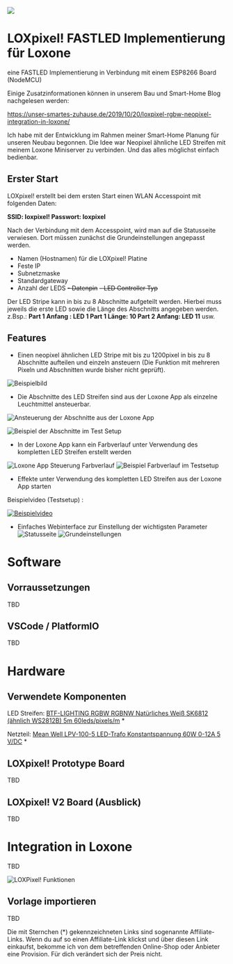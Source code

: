 
![](https://unser-smartes-zuhause.de/wp-content/uploads/2019/11/logo.png)
# LOXpixel!  FASTLED Implementierung für Loxone

eine FASTLED Implementierung in Verbindung mit einem ESP8266 Board (NodeMCU)

Einige Zusatzinformationen können in unserem Bau und Smart-Home Blog nachgelesen werden:

https://unser-smartes-zuhause.de/2019/10/20/loxpixel-rgbw-neopixel-integration-in-loxone/

Ich habe mit der Entwicklung im Rahmen meiner Smart-Home Planung für unseren Neubau begonnen. Die Idee war Neopixel ähnliche LED Streifen mit meinem Loxone Miniserver zu verbinden. Und das alles möglichst einfach bedienbar.
## Erster Start
LOXpixel! erstellt bei dem ersten Start einen WLAN Accesspoint mit folgenden Daten:

**SSID: loxpixel!
Passwort: loxpixel**

Nach der Verbindung mit dem Accesspoint, wird man auf die Statusseite verwiesen. Dort müssen zunächst die Grundeinstellungen angepasst werden.

 - Namen (Hostnamen) für die LOXpixel! Platine
 - Feste IP 
 - Subnetzmaske
 - Standardgateway
 - Anzahl der LEDS
 ~~- Datenpin~~
 ~~- LED Controller Typ~~

Der LED Stripe kann in bis zu 8 Abschnitte aufgeteilt werden. Hierbei muss jeweils die erste LED sowie die Länge des Abschnitts angegeben werden.
z.Bsp.:
**Part 1 Anfang :  LED 1
Part 1 Länge:  10
Part 2 Anfang: LED 11**
usw.
## Features
 - Einen neopixel ähnlichen LED Stripe mit bis zu 1200pixel in bis zu 8 Abschnitte aufteilen und einzeln ansteuern (Die Funktion mit mehreren Pixeln und Abschnitten wurde bisher nicht geprüft). 
 
![Beispielbild](https://i2.wp.com/unser-smartes-zuhause.de/wp-content/uploads/2019/10/2019-10-19-13_19_33-Window.png?w=827&ssl=1)
 
 - Die Abschnitte des LED Streifen sind aus der Loxone App als einzelne Leuchtmittel ansteuerbar.
 
![Ansteuerung der Abschnitte aus der Loxone App](https://unser-smartes-zuhause.de/wp-content/uploads/2019/11/Screenshot_2019-11-02-22-30-11-027_com.loxone.kerberos_Easy-Resize.com_.jpg)

![Beispiel der Abschnitte im Test Setup](https://unser-smartes-zuhause.de/wp-content/uploads/2019/11/IMG_20191102_223022_1_Easy-Resize.com_.jpg)

- In der Loxone App kann ein Farbverlauf unter Verwendung des kompletten LED Streifen erstellt werden

![Loxone App Steuerung Farbverlauf](https://unser-smartes-zuhause.de/wp-content/uploads/2019/11/Screenshot_2019-11-02-22-31-48-058_com.loxone.kerberos_Easy-Resize.com_.jpg)
![Beispiel Farbverlauf im Testsetup](https://unser-smartes-zuhause.de/wp-content/uploads/2019/11/IMG_20191102_223200_Easy-Resize.com_.jpg)

- Effekte unter Verwendung des kompletten LED Streifen aus der Loxone App starten

Beispielvideo (Testsetup) :

[![Beispielvideo](http://img.youtube.com/vi/hsXI4zp1-I4/0.jpg)](http://www.youtube.com/watch?v=hsXI4zp1-I4)

- Einfaches Webinterface zur Einstellung der wichtigsten Parameter
![Statusseite](https://unser-smartes-zuhause.de/wp-content/uploads/2019/11/Screenshot_2019-11-02-23-11-58-708_com.android.chrome_Easy-Resize.com_.jpg)
![Grundeinstellungen](https://unser-smartes-zuhause.de/wp-content/uploads/2019/11/Screenshot_2019-11-02-23-12-25-713_com.android.chrome_Easy-Resize.com_.jpg)
# Software
## Vorraussetzungen
TBD
## VSCode / PlatformIO
TBD
# Hardware
## Verwendete Komponenten
LED Streifen:  [BTF-LIGHTING RGBW RGBNW Natürliches Weiß SK6812 (ähnlich WS2812B) 5m 60leds/pixels/m](https://www.amazon.de/BTF-LIGHTING-Nat%C3%BCrliches-Individuell-adressierbar-nicht-wasserdicht/dp/B01N2PC9KK/ref=as_li_ss_tl?th=1&linkCode=ll1&tag=unsersmarte01-21&linkId=7286a35d1bcb23a684513b37aa95e789&language=de_DE)  *

Netzteil:  [Mean Well LPV-100-5 LED-Trafo Konstantspannung 60W 0-12A 5 V/DC](https://www.amazon.de/gp/product/B00MWQF6M2/ref=as_li_ss_tl?ie=UTF8&psc=1&linkCode=ll1&tag=unsersmarte01-21&linkId=ce2ce103875b0810fd30c44153c2f10d&language=de_DE)  *

## LOXpixel! Prototype Board
TBD
## LOXpixel! V2 Board (Ausblick)
TBD

# Integration in Loxone
TBD

![LOXPixel! Funktionen](https://unser-smartes-zuhause.de/wp-content/uploads/2019/11/Screenshot_2019-11-02-22-30-55-465_com.loxone.kerberos_Easy-Resize.com_.jpg)
## Vorlage importieren
TBD

Die mit Sternchen (*) gekennzeichneten Links sind sogenannte Affiliate-Links. Wenn du auf so einen Affiliate-Link klickst und über diesen Link einkaufst, bekomme ich von dem betreffenden Online-Shop oder Anbieter eine Provision. Für dich verändert sich der Preis nicht.
